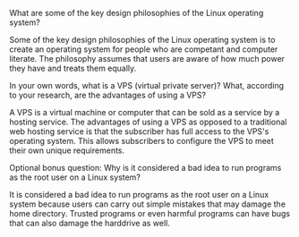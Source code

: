 What are some of the key design philosophies of the Linux operating system?

Some of the key design philosophies of the Linux operating system is to create an operating system for people who are competant and computer literate. The philosophy assumes that users are aware of how much power they have and treats them equally.

In your own words, what is a VPS (virtual private server)? What, according to your research, are the advantages of using a VPS?

A VPS is a virtual machine or computer that can be sold as a service by a hosting service. The advantages of using a VPS as opposed to a traditional web hosting service is that the subscriber has full access to the VPS's operating system. This allows subscribers to configure the VPS to meet their own unique requirements.

Optional bonus question: Why is it considered a bad idea to run programs as the root user on a Linux system?

It is considered a bad idea to run programs as the root user on a Linux system because users can carry out simple mistakes that may damage the home directory. Trusted programs or even harmful programs can have bugs that can also damage the harddrive as well. 